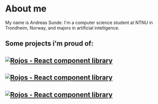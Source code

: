 # About me

 My name is Andreas Sunde. I'm a computer science student at NTNU in Trondheim, Norway, and majors in artificial intelligence.

## Some projects i'm proud of:

[![Rojos - React component library](https://github-readme-stats.vercel.app/api/pin/?username=rojahno&repo=Rojos&theme=dark)](https://github.com/rojahno/github-readme-stats)
-
[![Rojos - React component library](https://github-readme-stats.vercel.app/api/pin/?username=rojahno&repo=a-star-pathfinding&theme=dark)](https://github.com/rojahno/github-readme-stats)
-
[![Rojos - React component library](https://github-readme-stats.vercel.app/api/pin/?username=rojahno&repo=Enabled-desktop&theme=dark)](https://github.com/rojahno/github-readme-stats)
-
